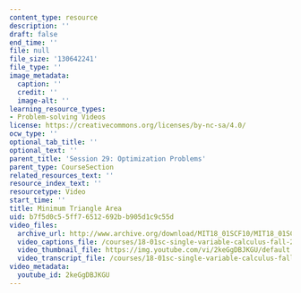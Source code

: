 ```yaml
---
content_type: resource
description: ''
draft: false
end_time: ''
file: null
file_size: '130642241'
file_type: ''
image_metadata:
  caption: ''
  credit: ''
  image-alt: ''
learning_resource_types:
- Problem-solving Videos
license: https://creativecommons.org/licenses/by-nc-sa/4.0/
ocw_type: ''
optional_tab_title: ''
optional_text: ''
parent_title: 'Session 29: Optimization Problems'
parent_type: CourseSection
related_resources_text: ''
resource_index_text: ''
resourcetype: Video
start_time: ''
title: Minimum Triangle Area
uid: b7f5d0c5-5ff7-6512-692b-b905d1c9c55d
video_files:
  archive_url: http://www.archive.org/download/MIT18_01SCF10/MIT18_01SCF10Rec_21_300k.mp4
  video_captions_file: /courses/18-01sc-single-variable-calculus-fall-2010/7a7c5f78e7d25206ada84639aa42835a_2keGgDBJKGU.vtt
  video_thumbnail_file: https://img.youtube.com/vi/2keGgDBJKGU/default.jpg
  video_transcript_file: /courses/18-01sc-single-variable-calculus-fall-2010/21de0780b261063dfd60f253ee6b7dfd_2keGgDBJKGU.pdf
video_metadata:
  youtube_id: 2keGgDBJKGU
---
```

